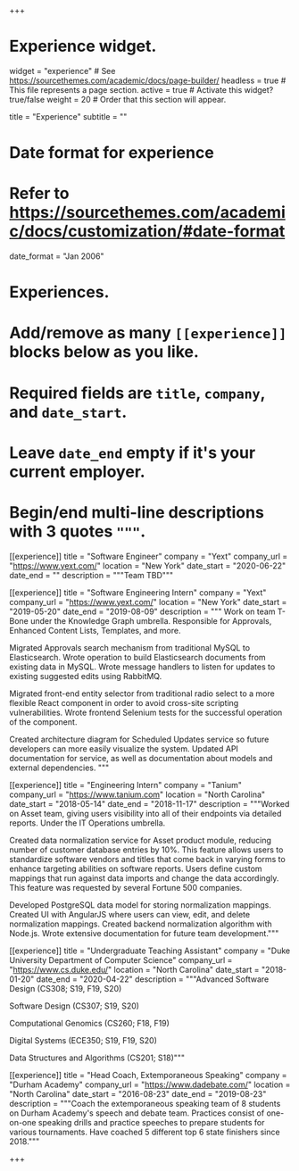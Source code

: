 +++
# Experience widget.
widget = "experience"  # See https://sourcethemes.com/academic/docs/page-builder/
headless = true  # This file represents a page section.
active = true  # Activate this widget? true/false
weight = 20  # Order that this section will appear.

title = "Experience"
subtitle = ""

# Date format for experience
#   Refer to https://sourcethemes.com/academic/docs/customization/#date-format
date_format = "Jan 2006"

# Experiences.
#   Add/remove as many `[[experience]]` blocks below as you like.
#   Required fields are `title`, `company`, and `date_start`.
#   Leave `date_end` empty if it's your current employer.
#   Begin/end multi-line descriptions with 3 quotes `"""`.
[[experience]]
  title = "Software Engineer"
  company = "Yext"
  company_url = "https://www.yext.com/"
  location = "New York"
  date_start = "2020-06-22"
  date_end = ""
  description = """Team TBD"""


[[experience]]
  title = "Software Engineering Intern"
  company = "Yext"
  company_url = "https://www.yext.com/"
  location = "New York"
  date_start = "2019-05-20"
  date_end = "2019-08-09"
  description = """
Work on team T-Bone under the Knowledge Graph umbrella. Responsible for Approvals, Enhanced Content Lists, Templates, and more.

Migrated Approvals search mechanism from traditional MySQL to Elasticsearch. Wrote operation to build Elasticsearch documents from existing data in MySQL. Wrote message handlers to listen for updates to existing suggested edits using RabbitMQ. 

Migrated front-end entity selector from traditional radio select to a more flexible React component in order to avoid cross-site scripting vulnerabilities. Wrote frontend Selenium tests for the successful operation of the component.

Created architecture diagram for Scheduled Updates service so future developers can more easily visualize the system. Updated API documentation for service, as well as documentation about models and external dependencies.
  """

[[experience]]
  title = "Engineering Intern"
  company = "Tanium"
  company_url = "https://www.tanium.com"
  location = "North Carolina"
  date_start = "2018-05-14"
  date_end = "2018-11-17"
  description = """Worked on Asset team, giving users visibility into all of their endpoints via detailed reports. Under the IT Operations umbrella. 

  Created data normalization service for Asset product module, reducing number of customer database entries by 10%. This feature allows users to standardize software vendors and titles that come back in varying forms to enhance targeting abilities on software reports. Users define custom mappings that run against data imports and change the data accordingly. This feature was requested by several Fortune 500 companies.

Developed PostgreSQL data model for storing normalization mappings. Created UI with AngularJS where users can view, edit, and delete normalization mappings. Created backend normalization algorithm with Node.js. Wrote extensive documentation for future team development."""

[[experience]]
  title = "Undergraduate Teaching Assistant"
  company = "Duke University Department of Computer Science"
  company_url = "https://www.cs.duke.edu/"
  location = "North Carolina"
  date_start = "2018-01-20"
  date_end = "2020-04-22"
  description = """Advanced Software Design (CS308; S19, F19, S20)

Software Design (CS307; S19, S20)

Computational Genomics (CS260; F18, F19)

Digital Systems (ECE350; S19, F19, S20)

Data Structures and Algorithms (CS201; S18)"""

[[experience]]
  title = "Head Coach, Extemporaneous Speaking"
  company = "Durham Academy"
  company_url = "https://www.dadebate.com/"
  location = "North Carolina"
  date_start = "2016-08-23"
  date_end = "2019-08-23"
  description = """Coach the extemporaneous speaking team of 8 students on Durham Academy's speech and debate team. Practices consist of one-on-one speaking drills and practice speeches to prepare students for various tournaments. Have coached 5 different top 6 state finishers since 2018."""

+++
